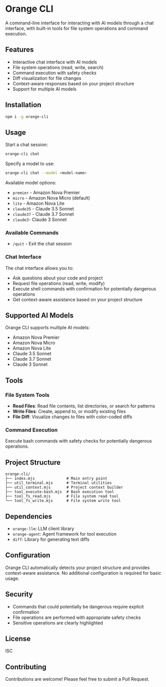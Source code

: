 # Orange CLI

A command-line interface for interacting with AI models through a chat interface, with built-in tools for file system operations and command execution.

## Features

- Interactive chat interface with AI models
- File system operations (read, write, search)
- Command execution with safety checks
- Diff visualization for file changes
- Context-aware responses based on your project structure
- Support for multiple AI models

## Installation

```bash
npm i -g orange-cli
```

## Usage

Start a chat session:

```bash
orange-cli chat
```

Specify a model to use:

```bash
orange-cli chat --model <model-name>
```

Available model options:
- `premier` - Amazon Nova Premier
- `micro` - Amazon Nova Micro (default)
- `lite` - Amazon Nova Lite
- `claude35` - Claude 3.5 Sonnet
- `claude37` - Claude 3.7 Sonnet
- `claude3`- Claude 3 Sonnet

### Available Commands

- `/quit` - Exit the chat session

### Chat Interface

The chat interface allows you to:
- Ask questions about your code and project
- Request file operations (read, write, modify)
- Execute shell commands with confirmation for potentially dangerous operations
- Get context-aware assistance based on your project structure

## Supported AI Models

Orange CLI supports multiple AI models:
- Amazon Nova Premier
- Amazon Nova Micro
- Amazon Nova Lite
- Claude 3.5 Sonnet
- Claude 3.7 Sonnet
- Claude 3 Sonnet

## Tools

### File System Tools

- **Read Files**: Read file contents, list directories, or search for patterns
- **Write Files**: Create, append to, or modify existing files
- **File Diff**: Visualize changes to files with color-coded diffs

### Command Execution

Execute bash commands with safety checks for potentially dangerous operations.

## Project Structure

```
orange-cli/
├── index.mjs              # Main entry point
├── util_terminal.mjs      # Terminal utilities
├── util_context.mjs       # Project context builder
├── tool_execute-bash.mjs  # Bash execution tool
├── tool_fs_read.mjs       # File system read tool
└── tool_fs_write.mjs      # File system write tool
```

## Dependencies

- `orange-llm`: LLM client library
- `orange-agent`: Agent framework for tool execution
- `diff`: Library for generating text diffs

## Configuration

Orange CLI automatically detects your project structure and provides context-aware assistance. No additional configuration is required for basic usage.

## Security

- Commands that could potentially be dangerous require explicit confirmation
- File operations are performed with appropriate safety checks
- Sensitive operations are clearly highlighted

## License

ISC

## Contributing

Contributions are welcome! Please feel free to submit a Pull Request.
